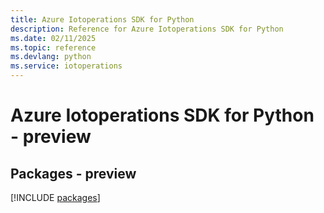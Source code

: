 ```yaml
---
title: Azure Iotoperations SDK for Python
description: Reference for Azure Iotoperations SDK for Python
ms.date: 02/11/2025
ms.topic: reference
ms.devlang: python
ms.service: iotoperations
---
```

# Azure Iotoperations SDK for Python - preview
## Packages - preview
[!INCLUDE [packages](iotoperations-index.md)]